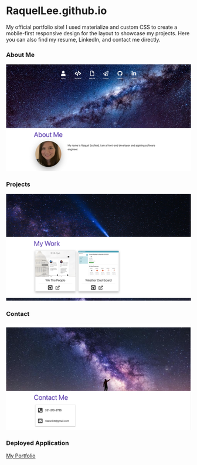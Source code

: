 # RaquelLee.github.io

My official portfolio site! I used materialize and custom CSS to create a mobile-first responsive design for the layout to showcase my projects. Here you can also find my resume, LinkedIn, and contact me directly. 

### About Me
![About Me](https://github.com/RaquelLee/RaquelLee.github.io/blob/main/assets/images/about.png?raw=true)

### Projects
![Projects](https://github.com/RaquelLee/RaquelLee.github.io/blob/main/assets/images/portfolio.png?raw=true)

### Contact
![Contact](https://github.com/RaquelLee/RaquelLee.github.io/blob/main/assets/images/contact.png?raw=true)

### Deployed Application
[My Portfolio](https://raquellee.github.io/)